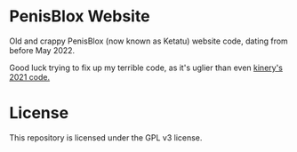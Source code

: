 # PenisBlox Website
Old and crappy PenisBlox (now known as Ketatu) website code, dating from before May 2022.

Good luck trying to fix up my terrible code, as it's uglier than even [kinery's 2021 code.](https://github.com/kineryy/tadah-eleven "kinery's 2021 code.")

# License
This repository is licensed under the GPL v3 license.
